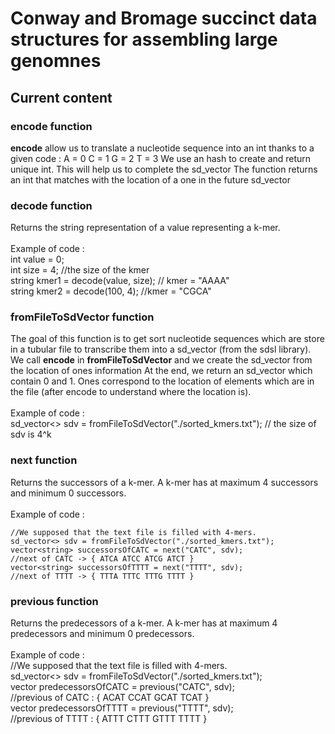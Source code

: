# Conway and Bromage succinct data structures for assembling large genomnes

## Current content

### encode function
**encode** allow us to translate a nucleotide sequence into an int thanks to a given code :
A = 0
C = 1
G = 2
T = 3
We use an hash to create and return unique int. This will help us to complete the sd_vector
The function returns an int that matches with the location of a one in the future sd_vector

### decode function
Returns the string representation of a value representing a k-mer.<br>
<br>
Example of code : <br>
int value = 0; <br>
int size = 4; //the size of the kmer <br>
string kmer1 = decode(value, size); // kmer = "AAAA" <br>
string kmer2 = decode(100, 4); //kmer = "CGCA" <br>

### fromFileToSdVector function
The goal of this function is to get sort nucleotide sequences which are store in a tubular file to transcribe them
into a sd_vector (from the sdsl library).
We call **encode** in **fromFileToSdVector** and we create the sd_vector from the location of ones information
At the end, we return an sd_vector which contain 0 and 1. Ones correspond to the location of elements which are in the file (after encode to understand where the location is). <br>
<br>
Example of code : <br>
sd_vector<> sdv = fromFileToSdVector("./sorted_kmers.txt"); // the size of sdv is 4^k <br>

### next function
Returns the successors of a k-mer. A k-mer has at maximum 4 successors and minimum 0 successors.<br> 
<br>
Example of code : <br> 
```
//We supposed that the text file is filled with 4-mers. 
sd_vector<> sdv = fromFileToSdVector("./sorted_kmers.txt");
vector<string> successorsOfCATC = next("CATC", sdv);
//next of CATC -> { ATCA ATCC ATCG ATCT }
vector<string> successorsOfTTTT = next("TTTT", sdv);
//next of TTTT -> { TTTA TTTC TTTG TTTT }
```

### previous function
Returns the predecessors of a k-mer. A k-mer has at maximum 4 predecessors and minimum 0 predecessors.<br> 
<br>
Example of code : <br>
//We supposed that the text file is filled with 4-mers.<br>
sd_vector<> sdv = fromFileToSdVector("./sorted_kmers.txt");<br>
vector<string> predecessorsOfCATC = previous("CATC", sdv);<br>
//previous of CATC : { ACAT CCAT GCAT TCAT } <br>
vector<string> predecessorsOfTTTT = previous("TTTT", sdv);<br>
//previous of TTTT : { ATTT CTTT GTTT TTTT }<br>

